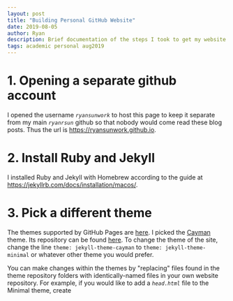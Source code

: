```yaml
---
layout: post
title: "Building Personal GitHub Website"
date: 2019-08-05
author: Ryan 
description: Brief documentation of the steps I took to get my website up and running.
tags: academic personal aug2019
---
```


# 1. Opening a separate github account
I opened the username *`ryansunwork`* to host this page to keep it separate from my main *`ryanrsun`* github so that nobody would come read these blog posts. Thus the url is <https://ryansunwork.github.io>.

# 2. Install Ruby and Jekyll
I installed Ruby and Jekyll with Homebrew according to the guide at <https://jekyllrb.com/docs/installation/macos/>.

# 3. Pick a different theme
The themes supported by GitHub Pages are [here](https://pages.github.com/themes/). I picked the [Cayman](https://pages-themes.github.io/cayman/) theme. Its repository can be found [here](https://github.com/pages-themes/cayman). To change the theme of the site, change the line `theme: jekyll-theme-cayman` to `theme: jekyll-theme-minimal` or whatever other theme you would prefer. 

You can make changes within the themes by "replacing" files found in the theme repository folders with identically-named files in your own website repository. For example, if you would like to add a *`head.html`* file to the Minimal theme, create
 
